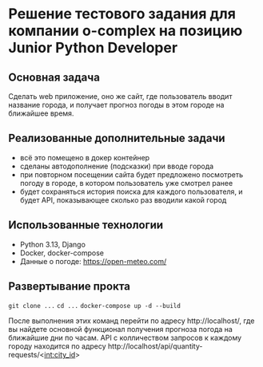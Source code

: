 ﻿# Решение тестового задания для компании o-complex на позицию Junior Python Developer

## Основная задача
Сделать web приложение, оно же сайт, где пользователь вводит название города, и получает прогноз погоды в этом городе на ближайшее время.
## Реализованные дополнительные задачи
- всё это помещено в докер контейнер
- сделаны автодополнение (подсказки) при вводе города
- при повторном посещении сайта будет предложено посмотреть погоду в городе, в котором пользователь уже смотрел ранее
- будет сохраняться история поиска для каждого пользователя, и будет API, показывающее сколько раз вводили какой город

## Использованные технологии
- Python 3.13, Django
- Docker, docker-compose
- Данные о погоде: https://open-meteo.com/

## Развертывание прокта
`git clone ...`
`cd ...`
`docker-compose up -d --build`

После выполнения этих команд перейти по адресу http://localhost/, где вы найдете основной функционал получения прогноза погода на ближайшие дни по часам.
API с колличеством запросов к каждому городу находится по адресу http://localhost/api/quantity-requests/<<int:city_id>>
